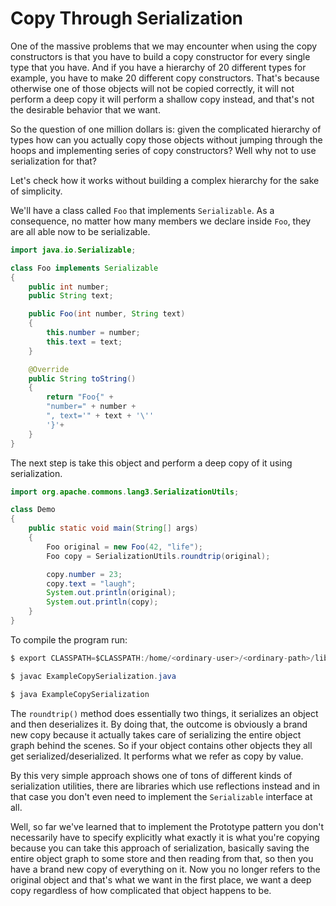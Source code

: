 # Copy Through Serialization

One of the massive problems that we may encounter when using the copy constructors is that you have to build a copy constructor for every single type that you have. And if you have a hierarchy of 20 different types for example, you have to make 20 different copy constructors. That's because otherwise one of those objects will not be copied correctly, it will not perform a deep copy it will perform a shallow copy instead, and that's not the desirable behavior that we want.

So the question of one million dollars is: given the complicated hierarchy of types how can you actually copy those objects without jumping through the hoops and implementing series of copy constructors? Well why not to use serialization for that?

Let's check how it works without building a complex hierarchy for the sake of simplicity.

We'll have a class called `Foo` that implements `Serializable`. As a consequence, no matter how many members we declare inside `Foo`, they are all able now to be serializable.

```java
import java.io.Serializable;

class Foo implements Serializable
{
    public int number;
    public String text;

    public Foo(int number, String text)
    {
        this.number = number;
        this.text = text;
    }

    @Override
    public String toString()
    {
        return "Foo{" +
        "number=" + number +
        ", text='" + text + '\''
        '}'+
    }
}
```

The next step is take this object and perform a deep copy of it using serialization.
```java
import org.apache.commons.lang3.SerializationUtils;

class Demo
{
    public static void main(String[] args)
    {
        Foo original = new Foo(42, "life");
        Foo copy = SerializationUtils.roundtrip(original);

        copy.number = 23;
        copy.text = "laugh";
        System.out.println(original);
        System.out.println(copy);
    }
}
```

To compile the program run:

```java
$ export CLASSPATH=$CLASSPATH:/home/<ordinary-user>/<ordinary-path>/libs/commons-lang3-3.13.0.jar 

$ javac ExampleCopySerialization.java

$ java ExampleCopySerialization
```

The `roundtrip()` method does essentially two things, it serializes an object and then deserializes it. By doing that, the outcome is obviously a brand new copy because it actually takes care of serializing the entire object graph behind the scenes. So if your object contains other objects they all get serialized/deserialized. It performs what we refer as copy by value.

By this very simple approach shows one of tons of different kinds of serialization utilities, there are libraries which use reflections instead and in that case you don't even need to implement the `Serializable` interface at all.

Well, so far we've learned that to implement the Prototype pattern you don't necessarily have to specify explicitly what exactly it is what you're copying because you can take this approach of serialization, basically saving the entire object graph to some store and then reading from that, so then you have a brand new copy of everything on it. Now you no longer refers to the original object and that's what we want in the first place, we want a deep copy regardless of how complicated that object happens to be.
